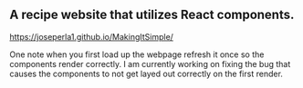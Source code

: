 ## A recipe website that utilizes React components.
https://joseperla1.github.io/MakingItSimple/

One note when you first load up the webpage refresh it once so the components render correctly. I am currently working on fixing the bug that causes the components to not get layed out correctly on the first render.
